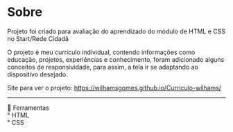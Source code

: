 # Sobre
Projeto foi criado para avaliação do aprendizado do módulo de HTML e CSS no Start/Rede Cidadã

O projeto é meu currículo individual, contendo informações como educação, projetos, experiências e conhecimento, foram adicionado alguns conceitos de responsividade, para assim, a tela ir se adaptando ao dispositivo desejado.

Site para ver o projeto: https://wilhamsgomes.github.io/Curriculo-wilhams/

<hr>

🚀 Ferramentas <br>
° HTML <br>
° CSS
